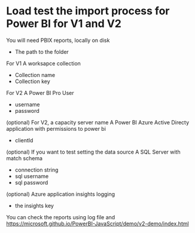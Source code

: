 # Load test the import process for Power BI for V1 and V2

You will need
PBIX reports, locally on disk
- The path to the folder

For V1 A worksapce collection
- Collection name
- Collection key

For V2 A Power BI Pro User
 - username 
 - password

(optional) For V2, a capacity server name
A Power BI Azure Active Directy application with permissions to power bi
 - clientId

(optional) If you want to test setting the data source
A SQL Server with match schema
- connection string
- sql username
- sql password

(optional) Azure application insights logging
- the insights key

You can check the reports using log file and 
https://microsoft.github.io/PowerBI-JavaScript/demo/v2-demo/index.html